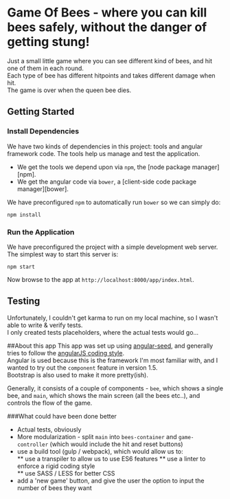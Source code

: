 # Game Of Bees - where you can kill bees safely, without the danger of getting stung!

Just a small little game where you can see different kind of bees, and hit one of them in each round.  
Each type of bee has different hitpoints and takes different damage when hit.  
The game is over when the queen bee dies.  

## Getting Started

### Install Dependencies

We have two kinds of dependencies in this project: tools and angular framework code.  The tools help
us manage and test the application.

* We get the tools we depend upon via `npm`, the [node package manager][npm].
* We get the angular code via `bower`, a [client-side code package manager][bower].

We have preconfigured `npm` to automatically run `bower` so we can simply do:

```
npm install
```
### Run the Application
We have preconfigured the project with a simple development web server.  The simplest way to start
this server is:
```
npm start
```
Now browse to the app at `http://localhost:8000/app/index.html`.

## Testing

Unfortunately, I couldn't get karma to run on my local machine, so I wasn't able to write & verify tests.  
I only created tests placeholders, where the actual tests would go...  

##About this app
This app was set up using [angular-seed](https://github.com/angular/angular-seed), and generally tries to follow the [angularJS coding style](https://github.com/johnpapa/angular-styleguide).  
Angular is used because this is the framework I'm most familiar with, and I wanted to try out the `component` feature in version 1.5.  
Bootstrap is also used to make it more pretty(ish).  
  
Generally, it consists of a couple of components - `bee`, which shows a single bee, and `main`, which shows the main screen (all the bees etc..), and controls the flow of the game.  

###What could have been done better
* Actual tests, obviously  
* More modularization - split `main` into `bees-container` and `game-controller` (which would include the hit and reset buttons)  
* use a build tool (gulp / webpack), which would allow us to:  
** use a transpiler to allow us to use ES6 features
** use a linter to enforce a rigid coding style  
** use SASS / LESS for better CSS
* add a 'new game' button, and give the user the option to input the number of bees they want  

